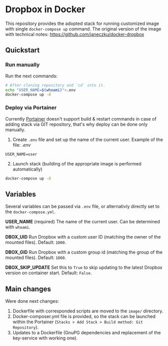 # Dropbox in Docker

This repository provides the adopted stack for running customized image with single `docker-compose up` command.
The original version of the image with technical notes: https://github.com/janeczku/docker-dropbox

## Quickstart

### Run manually

Run the next commands:
```bash
# After cloning repository and `cd` into it.
echo "USER_NAME=$(whoami)">.env
docker-compose up -d
```

### Deploy via Portainer

Currently [Portainer](https://portainer.io) doesn't support build & restart commands in case of adding stack via GIT repository, that's why deploy can be done only manually.

1. Create `.env` file and set up the name of the current user. Example of the file:
*.env*
```
USER_NAME=user
```

2. Launch stack (building of the appropriate image is performed automatically)
```bash
docker-compose up -d
```

## Variables
Several variables can be passed via `.env` file, or alternativly directly set to the `docker-compose.yml`.

**USER_NAME** (required)
The name of the current user. Can be determined with `whoami`.

**DBOX_UID**
Run Dropbox with a custom user ID (matching the owner of the mounted files). Default: `1000`.

**DBOX_GID**
Run Dropbox with a custom group id (matching the group of the mounted files). Default: `1000`.

**DBOX_SKIP_UPDATE** 
Set this to `True` to skip updating to the latest Dropbox version on container start. Default: `False`.

## Main changes

Were done next changes:
1. Dockerfile with corresponded scripts are moved to the `image/` directory.
2. Docker-composer.yml file is provided, so the stack can be launched within the Portainer (`Stacks > Add Stack > Build method: Git Repository`).
3. Updates to a Dockerfile (GnuPG dependencies and replacement of the key-service with working one).
